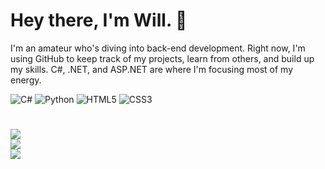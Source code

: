 

# Hey there, I'm Will. 👋

I'm an amateur who's diving into back-end development. Right now, I'm using GitHub to keep track of my projects, learn from others, and build up my skills. C#, .NET, and ASP.NET are where I'm focusing most of my energy.


![C#](https://img.shields.io/badge/c%23-%23239120.svg?style=for-the-badge&logo=csharp&logoColor=white) ![Python](https://img.shields.io/badge/python-3670A0?style=for-the-badge&logo=python&logoColor=ffdd54) ![HTML5](https://img.shields.io/badge/html5-%23E34F26.svg?style=for-the-badge&logo=html5&logoColor=white) ![CSS3](https://img.shields.io/badge/css3-%231572B6.svg?style=for-the-badge&logo=css3&logoColor=white)
# 
![](https://github-readme-stats.vercel.app/api?username=Foxils&theme=vue-dark&hide_border=true&include_all_commits=true&count_private=true)<br/>
![](https://github-readme-streak-stats.herokuapp.com/?user=Foxils&theme=vue-dark&hide_border=true)<br/>
![](https://github-readme-stats.vercel.app/api/top-langs/?username=Foxils&theme=vue-dark&hide_border=true&include_all_commits=true&count_private=true&layout=compact)

<!-- Proudly created with GPRM ( https://gprm.itsvg.in ) -->
